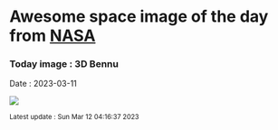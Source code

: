 
# Awesome space image of the day from [NASA](https://api.nasa.gov/)

### Today image : 3D Bennu
Date : 2023-03-11

![](https://apod.nasa.gov/apod/image/2303/ana03BennuVantuyne1024c.jpg)

<small>Latest update : Sun Mar 12 04:16:37 2023</small>
        